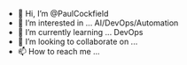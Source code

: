 - 👋 Hi, I’m @PaulCockfield
- 👀 I’m interested in ... AI/DevOps/Automation 
- 🌱 I’m currently learning ... DevOps
- 💞️ I’m looking to collaborate on ...
- 📫 How to reach me ...

<!---
PaulCockfield/PaulCockfield is a ✨ special ✨ repository because its `README.md` (this file) appears on your GitHub profile.
You can click the Preview link to take a look at your changes.
--->

